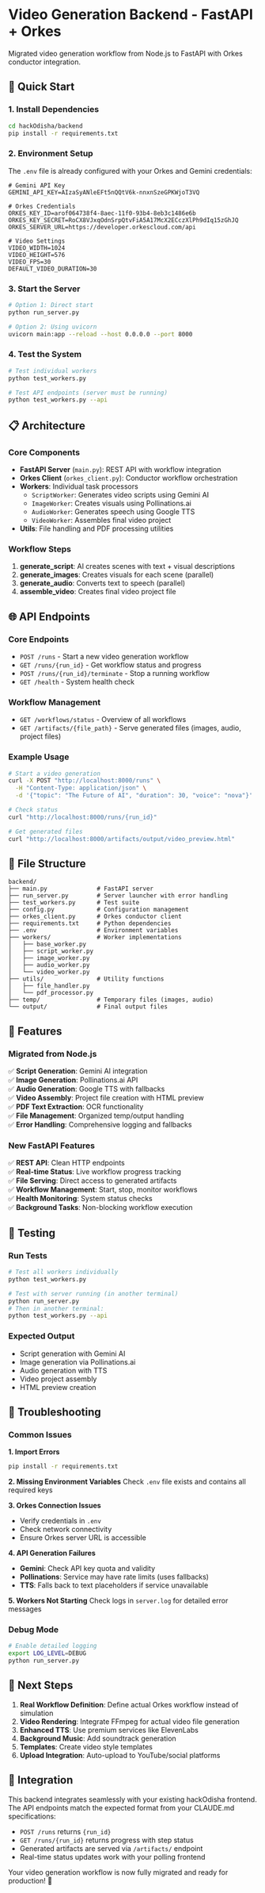 # Video Generation Backend - FastAPI + Orkes

Migrated video generation workflow from Node.js to FastAPI with Orkes conductor integration.

## 🚀 Quick Start

### 1. Install Dependencies
```bash
cd hackOdisha/backend
pip install -r requirements.txt
```

### 2. Environment Setup
The `.env` file is already configured with your Orkes and Gemini credentials:
```env
# Gemini API Key 
GEMINI_API_KEY=AIzaSyANleEFt5nQQtV6k-nnxnSzeGPKWjoT3VQ

# Orkes Credentials
ORKES_KEY_ID=arof064738f4-8aec-11f0-93b4-8eb3c1486e6b
ORKES_KEY_SECRET=RoCX8VJxqOdnSrpQtvFiA5A17McX2ECczXlPh9dIq15zGhJQ
ORKES_SERVER_URL=https://developer.orkescloud.com/api

# Video Settings
VIDEO_WIDTH=1024
VIDEO_HEIGHT=576
VIDEO_FPS=30
DEFAULT_VIDEO_DURATION=30
```

### 3. Start the Server
```bash
# Option 1: Direct start
python run_server.py

# Option 2: Using uvicorn
uvicorn main:app --reload --host 0.0.0.0 --port 8000
```

### 4. Test the System
```bash
# Test individual workers
python test_workers.py

# Test API endpoints (server must be running)
python test_workers.py --api
```

## 📋 Architecture

### Core Components
- **FastAPI Server** (`main.py`): REST API with workflow integration
- **Orkes Client** (`orkes_client.py`): Conductor workflow orchestration
- **Workers**: Individual task processors
  - `ScriptWorker`: Generates video scripts using Gemini AI
  - `ImageWorker`: Creates visuals using Pollinations.ai  
  - `AudioWorker`: Generates speech using Google TTS
  - `VideoWorker`: Assembles final video project
- **Utils**: File handling and PDF processing utilities

### Workflow Steps
1. **generate_script**: AI creates scenes with text + visual descriptions
2. **generate_images**: Creates visuals for each scene (parallel)
3. **generate_audio**: Converts text to speech (parallel) 
4. **assemble_video**: Creates final video project file

## 🌐 API Endpoints

### Core Endpoints
- `POST /runs` - Start a new video generation workflow
- `GET /runs/{run_id}` - Get workflow status and progress
- `POST /runs/{run_id}/terminate` - Stop a running workflow
- `GET /health` - System health check

### Workflow Management
- `GET /workflows/status` - Overview of all workflows
- `GET /artifacts/{file_path}` - Serve generated files (images, audio, project files)

### Example Usage
```bash
# Start a video generation
curl -X POST "http://localhost:8000/runs" \
  -H "Content-Type: application/json" \
  -d '{"topic": "The Future of AI", "duration": 30, "voice": "nova"}'

# Check status  
curl "http://localhost:8000/runs/{run_id}"

# Get generated files
curl "http://localhost:8000/artifacts/output/video_preview.html"
```

## 📁 File Structure
```
backend/
├── main.py              # FastAPI server
├── run_server.py        # Server launcher with error handling
├── test_workers.py      # Test suite
├── config.py            # Configuration management
├── orkes_client.py      # Orkes conductor client
├── requirements.txt     # Python dependencies
├── .env                 # Environment variables
├── workers/             # Worker implementations
│   ├── base_worker.py
│   ├── script_worker.py
│   ├── image_worker.py  
│   ├── audio_worker.py
│   └── video_worker.py
├── utils/               # Utility functions
│   ├── file_handler.py
│   └── pdf_processor.py
├── temp/                # Temporary files (images, audio)
└── output/              # Final output files
```

## 🔧 Features

### Migrated from Node.js
✅ **Script Generation**: Gemini AI integration  
✅ **Image Generation**: Pollinations.ai API  
✅ **Audio Generation**: Google TTS with fallbacks  
✅ **Video Assembly**: Project file creation with HTML preview  
✅ **PDF Text Extraction**: OCR functionality  
✅ **File Management**: Organized temp/output handling  
✅ **Error Handling**: Comprehensive logging and fallbacks  

### New FastAPI Features
✅ **REST API**: Clean HTTP endpoints  
✅ **Real-time Status**: Live workflow progress tracking  
✅ **File Serving**: Direct access to generated artifacts  
✅ **Workflow Management**: Start, stop, monitor workflows  
✅ **Health Monitoring**: System status checks  
✅ **Background Tasks**: Non-blocking workflow execution  

## 🧪 Testing

### Run Tests
```bash
# Test all workers individually
python test_workers.py

# Test with server running (in another terminal)
python run_server.py
# Then in another terminal:
python test_workers.py --api
```

### Expected Output
- Script generation with Gemini AI
- Image generation via Pollinations.ai
- Audio generation with TTS
- Video project assembly
- HTML preview creation

## 🚨 Troubleshooting

### Common Issues

**1. Import Errors**
```bash
pip install -r requirements.txt
```

**2. Missing Environment Variables**
Check `.env` file exists and contains all required keys

**3. Orkes Connection Issues**
- Verify credentials in `.env`
- Check network connectivity
- Ensure Orkes server URL is accessible

**4. API Generation Failures**
- **Gemini**: Check API key quota and validity
- **Pollinations**: Service may have rate limits (uses fallbacks)
- **TTS**: Falls back to text placeholders if service unavailable

**5. Workers Not Starting**
Check logs in `server.log` for detailed error messages

### Debug Mode
```bash
# Enable detailed logging
export LOG_LEVEL=DEBUG
python run_server.py
```

## 🚀 Next Steps

1. **Real Workflow Definition**: Define actual Orkes workflow instead of simulation
2. **Video Rendering**: Integrate FFmpeg for actual video file generation  
3. **Enhanced TTS**: Use premium services like ElevenLabs
4. **Background Music**: Add soundtrack generation
5. **Templates**: Create video style templates
6. **Upload Integration**: Auto-upload to YouTube/social platforms

## 🔗 Integration

This backend integrates seamlessly with your existing hackOdisha frontend. The API endpoints match the expected format from your CLAUDE.md specifications:

- `POST /runs` returns `{run_id}`
- `GET /runs/{run_id}` returns progress with step status
- Generated artifacts are served via `/artifacts/` endpoint
- Real-time status updates work with your polling frontend

Your video generation workflow is now fully migrated and ready for production! 🎉